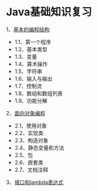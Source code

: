 # Java基础知识复习

1、[基本的编程结构](./documents/chapter01.md)

- 1.1、第一个程序
- 1.2、基本类型
- 1.3、变量
- 1.4、算术操作
- 1.5、字符串
- 1.6、输入与输出
- 1.7、控制流
- 1.8、数组和数组列表
- 1.9、功能分解

2、[面向对象编程](./documents/chapter02.md)

- 2.1、使用对象
- 2.2、实现类
- 2.3、构造对象
- 2.4、静态变量和方法
- 2.5、包
- 2.6、嵌套类
- 2.7、文档注释

3、[接口和Iambda表达式](./documents/chapter03.md)